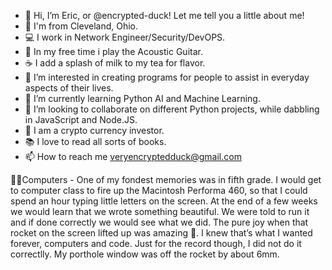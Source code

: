 - 👋 Hi, I’m Eric, or @encrypted-duck! Let me tell you a little about me!
- 📍 I'm from Cleveland, Ohio.
- 💻 I work in Network Engineer/Security/DevOPS.
- 🎸 In my free time i play the Acoustic Guitar.
- ☕️ I add a splash of milk to my tea for flavor. 
- 👀 I’m interested in creating programs for people to assist in everyday aspects of their lives.
- 🌱 I’m currently learning Python AI and Machine Learning.
- 💞️ I’m looking to collaborate on different Python projects, while dabbling in JavaScript and Node.JS.
- 🔐 I am a crypto currency investor.
- 📚 I love to read all sorts of books.
- 📫 How to reach me veryencryptedduck@gmail.com

👨‍💻Computers - One of my fondest memories was in fifth grade. I would get to computer class to fire up the Macintosh Performa 460, so that I could spend an hour typing little letters on the screen. At the end of a few weeks we would learn that we wrote something beautiful. We were told to run it and if done correctly we would see what we did. The pure joy when that rocket on the screen lifted up was amazing 🚀. I knew that’s what I wanted forever, computers and code. Just for the record though, I did not do it correctlly. My porthole window was off the rocket by about 6mm. 

<!---
encrypted-duck/encrypted-duck is a ✨ special ✨ repository because its `README.md` (this file) appears on your GitHub profile.
You can click the Preview link to take a look at your changes.
--->
